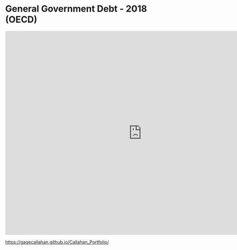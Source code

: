 # General Government Debt - 2018 (OECD)


<iframe src="https://data.oecd.org/chart/7bdX" width="860" height="645" style="border: 0" mozallowfullscreen="true" webkitallowfullscreen="true" allowfullscreen="true"><a href="https://data.oecd.org/chart/7bdX" target="_blank">OECD Chart: General government debt, Total, % of GDP, Annual, 2018</a></iframe>




https://gagecallahan.github.io/Callahan_Portfolio/
